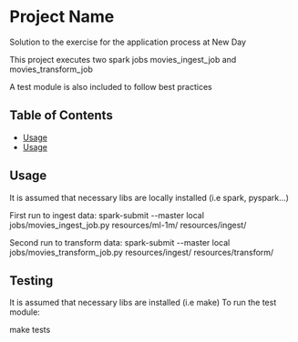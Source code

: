 # Project Name

Solution to the exercise for the application process at New Day

This project executes two spark jobs movies_ingest_job and movies_transform_job 

A test module is also included to follow best practices

## Table of Contents

- [Usage](#usage)
- [Usage](#Testing)


## Usage

It is assumed that necessary libs are locally installed (i.e spark, pyspark...)

First run to ingest data:
spark-submit --master local jobs/movies_ingest_job.py resources/ml-1m/ resources/ingest/

Second run to transform data:
spark-submit --master local jobs/movies_transform_job.py resources/ingest/ resources/transform/

## Testing
It is assumed that necessary libs are installed (i.e make)
To run the test module:

make tests
